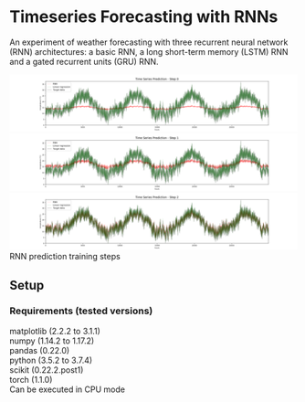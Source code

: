 # Timeseries Forecasting with RNNs

An experiment of weather forecasting with three recurrent neural network (RNN) architectures: a basic RNN, a long short-term memory (LSTM) RNN and a gated recurrent units (GRU) RNN.

![RNN prediction training step 0](prediction_plots/predict_step_0.png)
![RNN prediction training step 1](prediction_plots/predict_step_1.png)
![RNN prediction training step 2](prediction_plots/predict_step_2.png)
RNN prediction training steps

## Setup

### Requirements (tested versions)
matplotlib (2.2.2 to 3.1.1)<br/>
numpy (1.14.2 to 1.17.2)<br/>
pandas (0.22.0)<br/>
python (3.5.2 to 3.7.4)<br/>
scikit (0.22.2.post1)<br/>
torch (1.1.0)<br/>
Can be executed in CPU mode
